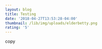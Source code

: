 ```yaml
---
layout: blog
title: Testing
date: '2018-04-27T13:53:28-04:00'
thumbnail: /lib/img/uploads/elderbetty.png
rating: '5'
---
```

copy
